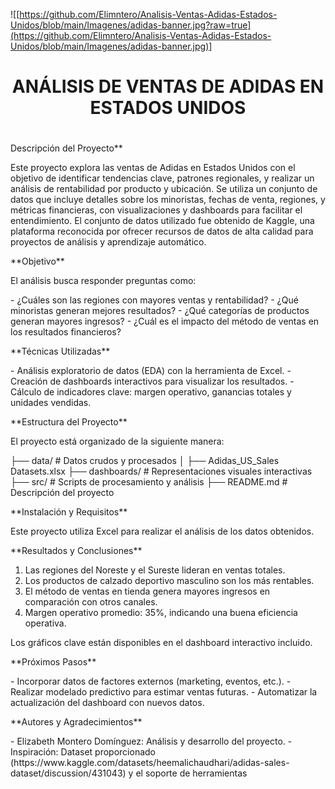 ![[https://github.com/Elimntero/Analisis-Ventas-Adidas-Estados-Unidos/blob/main/Imagenes/adidas-banner.jpg?raw=true](https://github.com/Elimntero/Analisis-Ventas-Adidas-Estados-Unidos/blob/main/Imagenes/adidas-banner.jpg)]

<h1 align="center"> ANÁLISIS DE VENTAS DE ADIDAS EN ESTADOS UNIDOS </h1>

<p><h1></h1>Descripción del Proyecto**</p><p>Este proyecto explora las ventas de Adidas en Estados Unidos con el objetivo de identificar tendencias clave, patrones regionales, y realizar un análisis de rentabilidad por producto y ubicación. Se utiliza un conjunto de datos que incluye detalles sobre los minoristas, fechas de venta, regiones, y métricas financieras, con visualizaciones y dashboards para facilitar el entendimiento.
El conjunto de datos utilizado fue obtenido de Kaggle, una plataforma reconocida por ofrecer recursos de datos de alta calidad para proyectos de análisis y aprendizaje automático.</h1></p>

<p>**Objetivo**</p><p>El análisis busca responder preguntas como:</p>
- ¿Cuáles son las regiones con mayores ventas y rentabilidad?
- ¿Qué minoristas generan mejores resultados?
- ¿Qué categorías de productos generan mayores ingresos?
- ¿Cuál es el impacto del método de ventas en los resultados financieros?

<p>**Técnicas Utilizadas**</p>
- Análisis exploratorio de datos (EDA) con la herramienta de Excel.
- Creación de dashboards interactivos para visualizar los resultados.
- Cálculo de indicadores clave: margen operativo, ganancias totales y unidades vendidas.

<p>**Estructura del Proyecto**</p>
<p>El proyecto está organizado de la siguiente manera:</p>
├── data/               # Datos crudos y procesados
│   ├── Adidas_US_Sales Datasets.xlsx
├── dashboards/         # Representaciones visuales interactivas
├── src/                # Scripts de procesamiento y análisis
├── README.md           # Descripción del proyecto

<p>**Instalación y Requisitos**</p>
<p>Este proyecto utiliza Excel para realizar el análisis de los datos obtenidos.</p>

<p>**Resultados y Conclusiones**</p>
<ol>
  <li>Las regiones del Noreste y el Sureste lideran en ventas totales.</li>
  <li>Los productos de calzado deportivo masculino son los más rentables.</li>
  <li>El método de ventas en tienda genera mayores ingresos en comparación con otros canales.</li>
  <li>Margen operativo promedio: 35%, indicando una buena eficiencia operativa.</li>
  </ol>
Los gráficos clave están disponibles en el dashboard interactivo incluido.

<p>**Próximos Pasos**</p>
- Incorporar datos de factores externos (marketing, eventos, etc.).
- Realizar modelado predictivo para estimar ventas futuras.
- Automatizar la actualización del dashboard con nuevos datos.

<p>**Autores y Agradecimientos**</p>
- Elizabeth Montero Domínguez: Análisis y desarrollo del proyecto.
- Inspiración: Dataset proporcionado (https://www.kaggle.com/datasets/heemalichaudhari/adidas-sales-dataset/discussion/431043)  y el soporte de herramientas 



